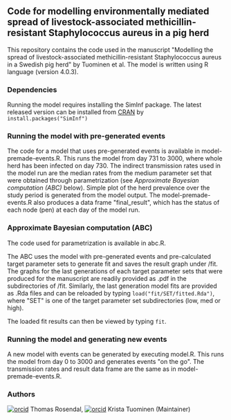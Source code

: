 ## Code for modelling environmentally mediated spread of livestock-associated methicillin-resistant Staphylococcus aureus in a pig herd
This repository contains the code used in the manuscript "Modelling the spread of livestock-associated methicillin-resistant Staphylococcus aureus in a Swedish pig herd" by Tuominen et al. The model is written using R language (version 4.0.3).
### Dependencies
Running the model requires installing the SimInf package. The latest released version can be installed from [CRAN](https://cran.r-project.org/web/packages/SimInf/index.html) by
`install.packages("SimInf")`

### Running the model with pre-generated events
The code for a model that uses pre-generated events is available in model-premade-events.R. This runs the model from day 731 to 3000, where whole herd has been infected on day 730. The indirect transmission rates used in the model run are the median rates from the medium parameter set that were obtained through parametrization (see *Approximate Bayesian computation (ABC)* below). Simple plot of the herd prevalence over the study period is generated from the model output. The model-premade-events.R also produces a data frame "final_result", which has the status of each node (pen) at each day of the model run.

### Approximate Bayesian computation (ABC)
The code used for parametrization is available in abc.R. 

The ABC uses the model with pre-generated events and pre-calculated target parameter sets to generate fit and saves the result graph under /fit. The graphs for the last generations of each target parameter sets that were produced for the manuscript are readily provided as .pdf in the subdirectories of /fit. Similarly, the last generation model fits are provided as .Rda files and can be reloaded by typing `load("fit/SET/fitted.Rda")`, where "SET" is one of the target parameter set subdirectories (low, med or high). 

The loaded fit results can then be viewed by typing `fit`.

### Running the model and generating new events
A new model with events can be generated by executing model.R. This runs the model from day 0 to 3000 and generates events "on the go". The transmission rates and result data frame are the same as in model-premade-events.R.

### Authors
[![orcid](https://info.orcid.org/wp-content/uploads/2019/11/orcid_16x16.png)](https://orcid.org/0000-0002-6576-9668) Thomas Rosendal, [![orcid](https://info.orcid.org/wp-content/uploads/2019/11/orcid_16x16.png)](https://orcid.org/0000-0002-2223-9376) Krista Tuominen (Maintainer)
